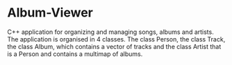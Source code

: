 # Album-Viewer
C++ application for organizing and managing songs, albums and artists.
The application is organised in 4 classes.
The class Person, the class Track, the class Album, which contains a vector of tracks and the class Artist that is a Person and contains a multimap of albums.
